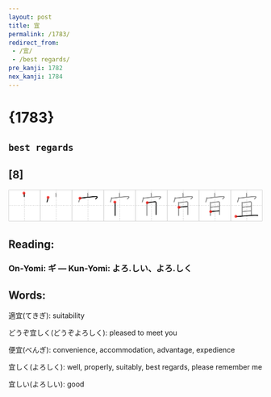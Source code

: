 ```yaml
---
layout: post
title: 宜
permalink: /1783/
redirect_from:
 - /宜/
 - /best regards/
pre_kanji: 1782
nex_kanji: 1784
---
```


# {1783}

## `best regards`

## [8]

<div class="stroke"><img src="../images/E5AE9C.png" /></div>

## Reading:

### On-Yomi: ギ &mdash; Kun-Yomi: よろ.しい、よろ.しく

## Words:

適宜(てきぎ): suitability

どうぞ宜しく(どうぞよろしく): pleased to meet you

便宜(べんぎ): convenience, accommodation, advantage, expedience

宜しく(よろしく): well, properly, suitably, best regards, please remember me

宜しい(よろしい): good
